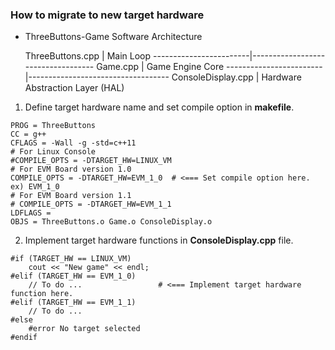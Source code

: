 ### How to migrate to new target hardware

* ThreeButtons-Game Software Architecture

   ThreeButtons.cpp     |  Main Loop
------------------------|-----------------------------------
   Game.cpp             |  Game Engine Core
------------------------|-----------------------------------
   ConsoleDisplay.cpp   |  Hardware Abstraction Layer (HAL)

1) Define target hardware name and set compile option in __makefile__.
```
PROG = ThreeButtons
CC = g++
CFLAGS = -Wall -g -std=c++11
# For Linux Console
#COMPILE_OPTS = -DTARGET_HW=LINUX_VM
# For EVM Board version 1.0   
COMPILE_OPTS = -DTARGET_HW=EVM_1_0  # <=== Set compile option here. ex) EVM_1_0
# For EVM Board version 1.1
# COMPILE_OPTS = -DTARGET_HW=EVM_1_1
LDFLAGS =
OBJS = ThreeButtons.o Game.o ConsoleDisplay.o
```

2) Implement target hardware functions in __ConsoleDisplay.cpp__ file.
```
#if (TARGET_HW == LINUX_VM)
	cout << "New game" << endl;
#elif (TARGET_HW == EVM_1_0)
	// To do ...                 # <=== Implement target hardware function here.
#elif (TARGET_HW == EVM_1_1)
	// To do ...
#else
	#error No target selected
#endif
```
